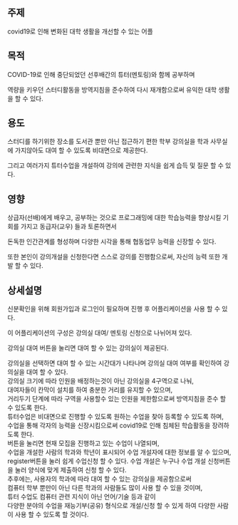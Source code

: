 ## 주제  
covid19로 인해 변화된 대학 생활을 개선할 수 있는 어플


## 목적  
COVID-19로 인해 중단되었던 선후배간의 튜터(멘토링)와 함께 공부하며  


역량을 키우던 스터디활동을 방역지침을 준수하여 다시 재개함으로써 유익한 대학 생활을 할 수 있다.  


## 용도  
스터디를 하기위한 장소를 도서관 뿐만 아닌 접근하기 편한 학부 강의실을 학과 사무실에 가지않아도 대여 할 수 있도록 비대면으로 제공한다.  


그리고 여러가지 튜터수업을 개설하여 강의에 관련한 지식을 쉽게 습득 및 질문 할 수 있다. 


## 영향  
상급자(선배)에게 배우고, 공부하는 것으로 프로그래밍에 대한 학습능력을 향상시킬 기회를 가지고 동급자(교우) 들과 토론하면서  


돈독한 인간관계를 형성하며 다양한 시각을 통해 협동업무 능력을 신장할 수 있다.  


또한 본인이 강의개설을 신청한다면 스스로 강의를 진행함으로써, 자신의 능력 또한 개발 할 수 있다.  


## 상세설명  
신분확인을 위해 회원가입과 로그인이 필요하며 진행 후 어플리케이션을 사용 할 수 있다.  




이 어플리케이션의 구성은 강의실 대여/ 멘토링 신청으로 나뉘어져 있다.  


강의실 대여 버튼을 눌리면 대여 할 수 있는 강의실이 제공된다.  


강의실을 선택하면 대여 할 수 있는 시간대가 나타나며 강의실 대여 여부를 확인하여 강의실을 대여 할 수 있다.  
강의실 크기에 따라 인원을 배정하는것이 아닌 강의실을 4구역으로 나눠,  
대여자들이 칸막이 설치를 하여 충분한 거리를 유지할 수 있으며,  
거리두기 단계에 따라 구역을 사용할수 있는 인원을 제한함으로써 방역지침을 준수 할 수 있도록 한다.  
튜터수업은 비대면으로 진행할 수 있도록 원하는 수업을 찾아 등록할 수 있도록 하며,  
수업을 통해 각자의 능력을 신장시킴으로써 covid19로 인해 침체된 학습활동을 장려하도록 한다.  
버튼을 눌리면 현재 모집을 진행하고 있는 수업이 나열되며,  
수업을 개설한 사람의 학과와 학년이 표시되어 수업 개설자에 대한 정보를 알 수 있으며,  
register버튼을 눌러 쉽게 수업신청 할 수 있다. 수업 개설은 누구나 수업 개설 신청버튼을 눌러 양식에 맞게 제출하여 신청 할 수 있다.  
추후에는, 사용자의 학과에 따라 대여 할 수 있는 강의실을 제공함으로써  
컴퓨터 학부 뿐만이 아닌 다른 학과의 사람들도 많이 사용 할 수 있을 것이며,  
튜터 수업도 컴퓨터 관련 지식이 아닌 언어/기술 등과 같이  
다양한 분야의 수업을 재능기부(공유) 형식으로 개설/신청 할 수 있게 하여 다양한 사람이 사용 할 수 있도록 할 것이다.  
  
